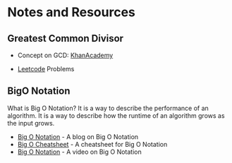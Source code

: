 # Notes and Resources

## Greatest Common Divisor

* Concept on GCD: [KhanAcademy](https://www.khanacademy.org/math/cc-sixth-grade-math/cc-6th-expressions-and-variables/cc-6th-gcf/v/greatest-common-divisor-factor-exercise)

* [Leetcode](https://leetcode.com/problems/find-greatest-common-divisor-of-array/description/) Problems
  
## BigO Notation

What is Big O Notation?
It is a way to describe the performance of an algorithm. It is a way to describe how the runtime of an algorithm grows as the input grows.

* [Big O Notation](https://www.freecodecamp.org/news/big-o-notation-why-it-matters-and-why-it-doesnt-1674cfa8a23c/) - A blog on Big O Notation
* [Big O Cheatsheet](https://www.bigocheatsheet.com/) - A cheatsheet for Big O Notation
* [Big O Notation](https://www.youtube.com/watch?v=v4cd1O4zkGw) - A video on Big O Notation
  